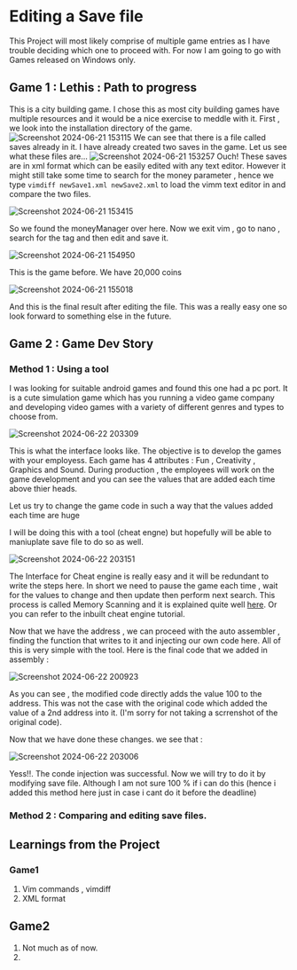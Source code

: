 # Editing a Save file

This Project will most likely comprise of multiple game entries as I have trouble deciding which one to proceed with. For now I am going to go with Games released on Windows only. 

## Game 1 : Lethis : Path to progress

This is a city building game. I chose this as most city building games have multiple resources and it would be a nice exercise to meddle with it. First , we look into the installation directory of the game. 
![Screenshot 2024-06-21 153115](https://github.com/deep-singh-ctrl/CSOC-2024/assets/172205598/a446e5a0-aafd-4bbb-ad3f-d363cff3642a)
We can see that there is a file called saves already in it. I have already created two saves in the game. Let us see what these files are...
![Screenshot 2024-06-21 153257](https://github.com/deep-singh-ctrl/CSOC-2024/assets/172205598/e3db8af8-ee5d-43a9-b6c2-1256ca5de9bf)
Ouch! These saves are in xml format which can be easily edited with any text editor. However it might still take some time to search for the money parameter , hence we type `vimdiff newSave1.xml newSave2.xml` to load the vimm text editor in and compare the two files.

![Screenshot 2024-06-21 153415](https://github.com/deep-singh-ctrl/CSOC-2024/assets/172205598/940489c1-2e56-4d03-8574-abd19398069f)

So we found the moneyManager over here. Now we exit vim , go to nano , search for the tag and then edit and save it.

![Screenshot 2024-06-21 154950](https://github.com/deep-singh-ctrl/CSOC-2024/assets/172205598/464c4860-fcb7-47c0-8bb5-561958286a80)

This is the game before. We have 20,000 coins

![Screenshot 2024-06-21 155018](https://github.com/deep-singh-ctrl/CSOC-2024/assets/172205598/fc2643e0-6bc1-402d-ae88-409c813c6d26)

And this is the final result after editing the file. This was a really easy one so look forward to something else in the future.

## Game 2  : Game Dev Story

### Method 1 : Using a tool

I was looking for suitable android games and found this one had a pc port. It is a cute simulation game which has you running a video game company and developing video games with a variety of different genres and types to choose from. 

![Screenshot 2024-06-22 203309](https://github.com/deep-singh-ctrl/CSOC-2024/assets/172205598/dc6879ea-162e-4619-823c-4295722bbffd)

This is what the interface looks like. The objective is to develop the games with your employess. Each game has 4 attributes : Fun , Creativity , Graphics and Sound. During production , the employees will work on the game development and you can see the values that are added each time above thier heads.

Let us try to change the game code in such a way that the values added each time are huge

I will be doing this with a tool (cheat engne) but hopefully will be able to maniuplate save file to do so as well. 

![Screenshot 2024-06-22 203151](https://github.com/deep-singh-ctrl/CSOC-2024/assets/172205598/f39f5127-48ee-45dc-a1ee-eb45ff2ef338)

The Interface for Cheat engine is really easy and it will be redundant to write the steps here. In short we need to pause the game each time , wait for the values to change and then update then perform next search. This process is called Memory Scanning and it is explained quite well [here](https://gamehacking.org/library/70). Or you can refer to the inbuilt cheat engine tutorial.

Now that we have the address , we can proceed with the auto assembler , finding the function that writes to it and injecting our own code here. All of this is very simple with the tool. Here is the final code that we added in assembly : 

![Screenshot 2024-06-22 200923](https://github.com/deep-singh-ctrl/CSOC-2024/assets/172205598/b7c0d2e2-4a3d-4fbb-b510-0bb84368a506)

As you can see , the modified code directly adds the value 100 to the address. This was not the case with the original code which added the value of a 2nd address into it. (I'm sorry for not taking a scrrenshot of the original code).

Now that we have done these changes. we see that : 

![Screenshot 2024-06-22 203006](https://github.com/deep-singh-ctrl/CSOC-2024/assets/172205598/cecb0825-062f-4378-b5eb-b2297348f396)

Yess!!. The conde injection was successful. Now we will try to do it by modifying save file. Although I am not sure 100 % if i can do this (hence i added this method here just in case i cant do it before the deadline)

### Method 2 : Comparing and editing save files.








































## Learnings from the Project
### Game1
1. Vim commands , vimdiff
2. XML format

## Game2

1. Not much as of now.
2. 



